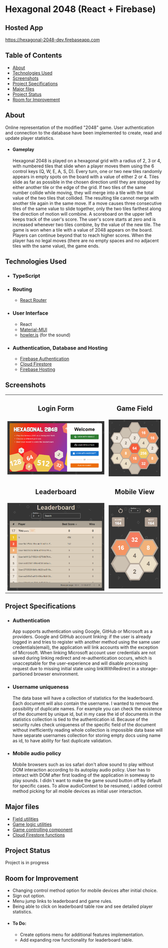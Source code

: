 # Hexagonal 2048 (React + Firebase)

## Hosted App 
https://hexagonal-2048-dev.firebaseapp.com

## Table of Contents
* [About](#about)
* [Technologies Used](#technologies-used)
* [Screenshots](#screenshots)
* [Project Specifications](#project-specifications)
* [Major files](#major-files)
* [Project Status](#project-status)
* [Room for Improvement](#room-for-improvement)

## About

Online representation of the modified "2048" game. User authentication and connection to the database have been implemented to create, read and update player statistics. 
 - #### Gameplay
    Hexagonal 2048 is played on a hexagonal grid with a radius of 2, 3 or 4, with numbered tiles that slide when a player moves them using the 6 control keys (Q, W, E, A, S, D). Every turn, one or two new tiles randomly appears in empty spots on the board with a value of either 2 or 4. Tiles slide as far as possible in the chosen direction until they are stopped by either another tile or the edge of the grid. If two tiles of the same number collide while moving, they will merge into a tile with the total value of the two tiles that collided. The resulting tile cannot merge with another tile again in the same move. If a move causes three consecutive tiles of the same value to slide together, only the two tiles farthest along the direction of motion will combine. A scoreboard on the upper left keeps track of the user's score. The user's score starts at zero and is increased whenever two tiles combine, by the value of the new tile. The game is won when a tile with a value of 2048 appears on the board. Players can continue beyond that to reach higher scores. When the player has no legal moves (there are no empty spaces and no adjacent tiles with the same value), the game ends.

## Technologies Used

- ### TypeScript

- ### Routing
  - [React Router](https://reactrouter.com/en/main)

- ### User Interface
  - React
  - [Material-MUI](https://mui.com/)
  - [howler.js](https://howlerjs.com/) (for the sound)
  
- ### Authentication, Database and Hosting
  - [Firebase Authentication](https://firebase.google.com/docs/auth)
  - [Cloud Firestore](https://firebase.google.com/docs/firestore)
  - [Firebase Hosting](https://firebase.google.com/docs/hosting)


## Screenshots
<table>
  <tr>
    <td> <h2 align="center">Login Form</h2> </td>
    <td> <h2 align="center">Game Field</h2> </td>
  </tr>
  <tr>
    <td> <img src="https://github.com/nick-r-o-s-e/Hexagonal-2048/blob/main/src/assets/screenshots/LoginForm-screenshot.png"  alt="1" width = 100%  ></td>
    <td> <img src="https://github.com/nick-r-o-s-e/Hexagonal-2048/blob/main/src/assets/screenshots/Field-screenshot.png"  alt="1" width = 100%  ></td>
  </tr> 
  <tr>
    <td> <h2 align="center">Leaderboard</h2> </td>
    <td> <h2 align="center">Mobile View</h2> </td>
  </tr>
  <tr>
    <td> <img src="https://github.com/nick-r-o-s-e/Hexagonal-2048/blob/main/src/assets/screenshots/Leaderboard-screenshot.png"  alt="1" width = 100%  ></td>
    <td> <img src="https://github.com/nick-r-o-s-e/Hexagonal-2048/blob/main/src/assets/screenshots/MobileView-screenshot.png"  alt="1" width = 100%  ></td>
  </tr> 
</table>

## Project Specifications

- ### Authentication 
  App supports authentication using Google, GitHub or Microsoft as a providers. Google and GitHub account linking: if the user is already logged in and tries to register with another method using the same user credentials(email), the application will link accounts with the exception of Microsoft. When linking Microsoft account user credentials are not saved during linking redirect and re-authentication occurs, which is unacceptable for the user-experience and will disable processing request due to missing initial state using linkWithRedirect in a storage-partioned browser environment.

- ### Username uniqueness
  The data base will have a collection of statistics for the leaderboard. Each document will also contain the username. I wanted to remove the possibility of duplicate names. For example you can check the existence of the document by unique id, but in my case the id of documents in the statistics collection is tied to the authentication id. Because of the security rules check uniqueness of the specific field of the document without inefficiently reading whole collection is impossible data base will have separate usernames collection for storing empty docs using name as id, to have ability for fast duplicate validation. 

- ### Mobile audio policy
  Mobile browsers such as ios safari don't allow sound to play without DOM interaction according to its autoplay audio policy. User has to interact with DOM after first loading of the application in someway to play sounds. I didn`t want to make the game sound button off by default for specific cases. To allow audioContext to be resumed, i added control method picking for all mobile devices as initial user interaction.

## Major files

- [Field utilities](https://github.com/nick-r-o-s-e/Hexagonal-2048/blob/main/src/utils/gameUtils/fieldUtils.ts) 
- [Game logic utilities](https://github.com/nick-r-o-s-e/Hexagonal-2048/blob/main/src/utils/gameUtils/gameLogicUtils.ts)
- [Game controlling component](https://github.com/nick-r-o-s-e/Hexagonal-2048/blob/main/src/components/Game/Game.tsx)
- [Cloud Firestore functions](https://github.com/nick-r-o-s-e/Hexagonal-2048/blob/main/src/firebase/firebase-db.ts)

## Project Status
Project is in progress

## Room for Improvement
- Changing control method option for mobile devices after initial choice.
- Sign out option.
- Menu jump links to leaderboard and game rules.
- Being able to click on leaderboard table row and see detailed player statistics.
- #### To Do:
  - Create options menu for additional features implementation.
  - Add expanding row functionality for leaderboard table.
